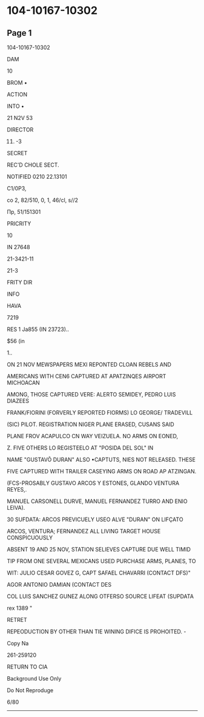 # 104-10167-10302

## Page 1

104-10167-10302

DAM

10

BROM •

ACTION

INTO •

21 N2V 53

DIRECTOR

11. -3

SECRET

REC'D CHOLE SECT.

NOTIFIED 0210 22.13101

C1/0P3,

co 2, 82/510, 0, 1, 46/cl, s//2

Пр, 51/151301

PRICRITY

10

IN 27648

21-3421-11

21-3

FRITY DIR

INFO

HAVA

7219

RES 1 Ja855 (IN 23723)..

$56 (in

1..

ON 21 NOV MEWSPAPERS MEXI REPONTED CLOAN REBELS AND

AMERICANS WITH CEN6 CAPTURED AT APATZINQES AIRPORT MICHOACAN

AMONG, THOSE CAPTURED VERE: ALERTO SEMIDEY, PEDRO LUIS DIAZEES

FRANK/FIORINI (FORVERLY REPORTED FIORMS) LO GEORGE/ TRADEVILL

(SIC) PILOT. REGISTRATION NIGER PLANE ERASED, CUSANS SAID

PLANE FROV ACAPULCO CN WAY VEIZUELA. NO ARMS ON EONED,

Z. FIVE OTHERS LO REGISTEELO AT "POSIDA DEL SOL" IN

NAME "GUSTAVÕ DURAN" ALSO •CAPTUTS, NIES NOT RELEASED. THESE

FIVE CAPTURED WITH TRAILER CASEYING ARMS ON ROAD AP ATZINGAN.

(FCS-PROSABLY GUSTAVO ARCOS Y ESTONES, GLANDO VENTURA REYES,.

MANUEL CARSONELL DURVE, MANUEL FERNANDEZ TURRO AND ENIO LEIVA).

30 SUFDATA: ARCOS PREVICUELY USEO ALVE "DURAN" ON LIFÇATO

ARCOS, VENTURA; FERNANDEZ ALL LIVING TARGET HOUSE CONSPICUOUSLY

ABSENT 19 AND 25 NOV, STATION SELIEVES CAPTURE DUE WELL TIMID

TIP FROM ONE SEVERAL MEXICANS USED PURCHASE ARMS, PLANES, TO

WIT: JULIO CESAR GOVEZ G, CAPT SAFAEL CHAVARRI (CONTACT DFS)"

AGOR ANTONIO DAMIAN (CONTACT DES

COL LUIS SANCHEZ GUNEZ ALONG OTFERSO SOURCE LIFEAT (SUPDATA

rex 1389 "

RETRET

REPEODUCTION BY OTHER THAN TIE WINING DIFICE IS PROHOITED. -

Copy Na

261-259120

RETURN TO CIA

Background Use Only

Do Not Reproduge

6/80

---

